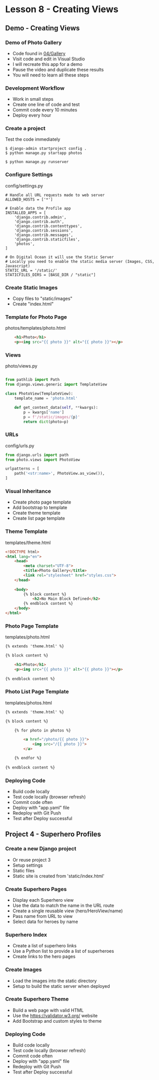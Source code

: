 # Lesson 8 - Creating Views

## Demo - Creating Views


### Demo of Photo Gallery
* Code found in [04/Gallery](https://github.com/Mark-Seaman/PythonWebApps/tree/main/04/Gallery)
* Visit code and edit in Visual Studio
* I will recreate this app for a demo
* Pause the video and duplicate these results
* You will need to learn all these steps



### Development Workflow
* Work in small steps
* Create one line of code and test
* Commit code every 10 minutes
* Deploy every hour



### Create a project
Test the code immediately

    $ django-admin startproject config .
    $ python manage.py startapp photos

    $ python manage.py runserver



### Configure Settings
config/settings.py

    # Handle all URL requests made to web server
    ALLOWED_HOSTS = ['*']

    # Enable data the Profile app
    INSTALLED_APPS = [
        'django.contrib.admin',
        'django.contrib.auth',
        'django.contrib.contenttypes',
        'django.contrib.sessions',
        'django.contrib.messages',
        'django.contrib.staticfiles',
        'photos',
    ]    

    # On Digital Ocean it will use the Static Server
    # Locally you need to enable the static media server (Images, CSS, Javascript)
    STATIC_URL = '/static/'
    STATICFILES_DIRS = [BASE_DIR / "static"]



### Create Static Images

* Copy files to "static/images"
* Create "index.html"



### Template for Photo Page

photos/templates/photo.html


```html
    <h1>Photo</h1>
    <p><img src="{{ photo }}" alt="{{ photo }}"></p>
```


### Views

photo/views.py

```python

from pathlib import Path
from django.views.generic import TemplateView

class PhotoView(TemplateView):
    template_name = 'photo.html'

    def get_context_data(self, **kwargs):
        p = kwargs['name']
        p = f'/static/images/{p}'
        return dict(photo=p)
```


### URLs

config/urls.py

```python
from django.urls import path
from photo.views import PhotoView

urlpatterns = [
    path('<str:name>', PhotoView.as_view()),
]
```



### Visual Inheritance
* Create photo page template
* Add bootstrap to template
* Create theme template
* Create list page template



### Theme Template

templates/theme.html

```html
<!DOCTYPE html>
<html lang="en">
    <head>
        <meta charset="UTF-8">
        <title>Photo Gallery</title>
        <link rel="stylesheet" href="styles.css">
    </head>
    
    <body>
        {% block content %}
            <h2>No Main Block Defined</h2>
        {% endblock content %}
    </body>
</html>
```



### Photo Page Template

templates/photo.html

```html
{% extends 'theme.html' %}

{% block content %}

    <h1>Photo</h1>
    <p><img src="{{ photo }}" alt="{{ photo }}"></p>
    
{% endblock content %}
```



### Photo List Page Template

templates/photos.html

```html
{% extends 'theme.html' %}

{% block content %}

    {% for photo in photos %}

        <a href="/photo/{{ photo }}">
            <img src="/{{ photo }}">
        </a>

    {% endfor %}
    
{% endblock content %}
```



### Deploying Code
* Build code locally
* Test code locally (browser refresh)
* Commit code often
* Deploy with "app.yaml" file
* Redeploy with Git Push
* Test after Deploy successful




## Project 4 - Superhero Profiles

### Create a new Django project
* Or reuse project 3
* Setup settings
* Static files 
* Static site is created from 'static/index.html'



### Create Superhero Pages
* Display each Superhero view
* Use the data to match the name in the URL route
* Create a single reusable view (hero/HeroView/name)
* Pass name from URL to view
* Select data for heroes by name



### Superhero Index
* Create a list of superhero links
* Use a Python list to provide a list of superheroes
* Create links to the hero pages



### Create Images 
* Load the images into the static directory
* Setup to build the static server when deployed



### Create Superhero Theme
* Build a web page with valid HTML
* Use the https://validator.w3.org/ website
* Add Bootstrap and custom styles to theme



### Deploying Code
* Build code locally
* Test code locally (browser refresh)
* Commit code often
* Deploy with "app.yaml" file
* Redeploy with Git Push
* Test after Deploy successful

